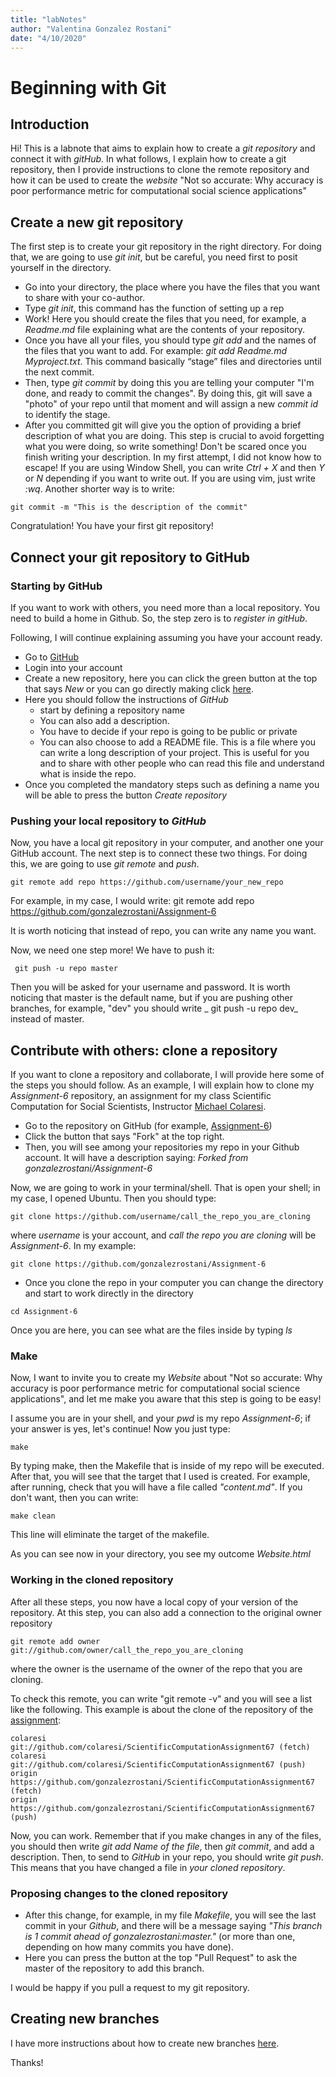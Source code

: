 ```yaml
---
title: "labNotes"
author: "Valentina Gonzalez Rostani"
date: "4/10/2020"
---
```



# Beginning with Git

## Introduction
Hi! This is a labnote that aims to explain how to create a _git repository_ and connect it with _gitHub_. In what follows, I explain how to create a git repository, then I provide instructions to clone the remote repository and how it can be used to create the *website* "Not so accurate: Why accuracy is poor performance metric for computational social science applications" 

## Create a new git repository
The first step is to create your git repository in the right directory. For doing that, we are going to use _git init_, but be careful, you need first to posit yourself in the directory. 

* Go into your directory, the place where you have the files that you want to share with your co-author. 
* Type _git init_, this command has the function of setting up a rep
* Work! Here you should create the files that you need, for example, a _Readme.md_ file explaining what are the contents of your repository. 
* Once you have all your files, you should type _git add_ and the names of the files that you want to add. For example: _git add Readme.md Myproject.txt_. This command basically “stage” files and directories until the next commit.
* Then, type _git commit_ by doing this you are telling your computer "I'm done, and ready to commit the changes". By doing this, git will save a "photo" of your repo until that moment and will assign a new _commit id_ to identify the stage.
* After you committed git will give you the option of providing a brief description of what you are doing. This step is crucial to avoid forgetting what you were doing, so write something! Don't be scared once you finish writing your description. In my first attempt, I did not know how to escape! If you are using Window Shell, you can write _Ctrl + X_ and then _Y_ or _N_ depending if you want to write out. If you are using vim, just write _:wq_. Another shorter way is to write:

```
git commit -m "This is the description of the commit"
```

Congratulation! You have your first git repository!

## Connect your git repository to GitHub

### Starting by GitHub
If you want to work with others, you need more than a local repository. You need to build a home in Github. So, the step zero is to *register in gitHub*. 

Following, I will continue explaining assuming you have your account ready.

* Go to [GitHub](https://github.com/)
* Login into your account
* Create a new repository, here you can click the green button at the top that says _New_ or you can go directly making click [here](https://github.com/new). 
* Here you should follow the instructions of _GitHub_
  * start by defining a repository name
  * You can also add a description. 
  * You have to decide if your repo is going to be public or private
  * You can also choose to add a README file. This is a file where you can write a long description of your project. This is useful for you and to share with other people who can read this file and understand what is inside the repo. 
* Once you completed the mandatory steps such as defining a name you will be able to press the button _Create repository_

### Pushing your local repository to _GitHub_
Now, you have a local git repository in your computer, and another one your GitHub account. The next step is to connect these two things. For doing this, we are going to use _git remote_ and _push_.  


```
git remote add repo https://github.com/username/your_new_repo
```
For example, in my case, I would write: git remote add repo https://github.com/gonzalezrostani/Assignment-6

It is worth noticing that instead of repo, you can write any name you want.

Now, we need one step more! We have to push it: 

```
 git push -u repo master
```
Then you will be asked for your username and password. It is worth noticing that master is the default name, but if you are pushing other branches, for example, "dev" you should write _ git push -u repo dev_ instead of master. 

## Contribute with others: clone a repository
If you want to clone a repository and collaborate, I will provide here some of the steps you should follow. As an example, I will explain how to clone my _Assignment-6_ repository, an assignment for my class Scientific Computation for Social Scientists, Instructor [Michael Colaresi](https://github.com/colaresi). 

* Go to the repository on GitHub (for example, [Assignment-6](https://github.com/gonzalezrostani/Assignment-6))
* Click the button that says "Fork" at the top right.
* Then, you will see among your repositories my repo in your Github account. It will have a description saying: _Forked from gonzalezrostani/Assignment-6_

Now, we are going to work in your terminal/shell. That is open your shell; in my case, I opened Ubuntu. Then you should type: 

```
git clone https://github.com/username/call_the_repo_you_are_cloning
```
where _username_ is your account, and _call the repo you are cloning_ will be _Assignment-6_. In my example:

```
git clone https://github.com/gonzalezrostani/Assignment-6
```
* Once you clone the repo in your computer you can change the directory and start to work directly in the directory

```
cd Assignment-6
```
Once you are here, you can see what are the files inside by typing _ls_

### Make
Now, I want to invite you to create my _Website_ about "Not so accurate: Why accuracy is poor performance metric for computational social science applications", and let me make you aware that this step is going to be easy!

I assume you are in your shell, and your _pwd_ is my repo _Assignment-6_; if your answer is yes, let's continue! Now you just type: 

```
make
```
By typing make, then the Makefile that is inside of my repo will be executed. After that, you will see that the target that I used is created. For example, after running, check that you will have a file called _"content.md"_. If you don't want, then you can write: 

```
make clean
```
This line will eliminate the target of the makefile. 

As you can see now in your directory, you see my outcome _Website.html_

### Working in the cloned repository

After all these steps, you now have a local copy of your version of the repository.  At this step, you can also add a connection to the original owner repository

```
git remote add owner git://github.com/owner/call_the_repo_you_are_cloning
```
where the owner is the username of the owner of the repo that you are cloning. 

To check this remote, you can write "git remote -v" and you will see a list like the following. This example is about the clone of the repository of the [assignment](https://github.com/colaresi/ScientificComputationAssignment67):

```
colaresi        git://github.com/colaresi/ScientificComputationAssignment67 (fetch)
colaresi        git://github.com/colaresi/ScientificComputationAssignment67 (push)
origin  https://github.com/gonzalezrostani/ScientificComputationAssignment67 (fetch)
origin  https://github.com/gonzalezrostani/ScientificComputationAssignment67 (push)
```
Now, you can work. Remember that if you make changes in any of the files, you should then write _git add Name of the file_, then _git commit_, and add a description. Then, to send to _GitHub_ in your repo, you should write _git push_. This means that you have changed a file in *your cloned repository*. 

### Proposing changes to the cloned repository
* After this change, for example, in my file _Makefile_, you will see the last commit in your _Github_, and there will be a message saying _"This branch is 1 commit ahead of gonzalezrostani:master."_ (or more than one, depending on how many commits you have done). 
* Here you can press the button at the top "Pull Request" to ask the master of the repository to add this branch.  

I would be happy if you pull a request to my git repository. 

## Creating new branches
I have more instructions about how to create new branches [here](https://github.com/gonzalezrostani/Assignment-6/tree/dev). 


Thanks!
